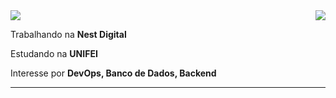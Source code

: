 <img align='right' src="https://github-readme-stats.vercel.app/api/top-langs/?username=danielsmelo&layout=compact">

<img src="https://img.shields.io/static/v1?label=Overview&message=Daniel%20Melo&color=f8efd4&style=for-the-badge&logo=GitHub">

<p>

Trabalhando na **Nest Digital**<br/>
  
Estudando na **UNIFEI**<br/>

Interesse por **DevOps, Banco de Dados, Backend**<br/>

</p>
<hr>


<!---
danielsmelo/danielsmelo is a ✨ special ✨ repository because its `README.md` (this file) appears on your GitHub profile.
You can click the Preview link to take a look at your changes.
--->
